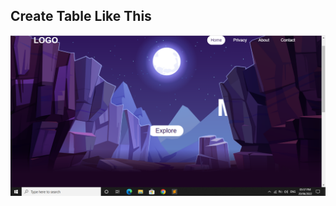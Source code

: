 ## Create Table Like This
![alt text](https://github.com/bhataasim1/Bhat-Designs/blob/main/Moon%20Light%20Website/images/Demo.PNG?raw=true)
